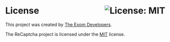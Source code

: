 # License <a href="https://github.com/exom-dev/recaptcha/blob/master/LICENSE"><img align="right" src="https://img.shields.io/badge/License-MIT-blue.svg" alt="License: MIT"></a>

This project was created by [The Exom Developers](https://github.com/exom-dev).

The ReCaptcha project is licensed under the [MIT](https://github.com/exom-dev/recaptcha/blob/master/LICENSE) license.
